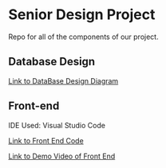 # Senior Design Project
Repo for all of the components of our project.

## Database Design

[Link to DataBase Design Diagram](https://github.com/rpatangay00/SeniorDesignProject/blob/c95989f5a87dc2b48841f3ec2b3506e8c7cc93dc/Database%20Design%20Assignment/Database-Design-T14.pdf)

## Front-end 

IDE Used: Visual Studio Code

[Link to Front End Code](https://github.com/rpatangay00/SeniorDesignProject/tree/main/tutoringacademy_frontend)

[Link to Demo Video of Front End](https://drive.google.com/file/d/1WmBCdSiG2h1pslpuQag3K2hQxxKULlE-/view?usp=share_link)
